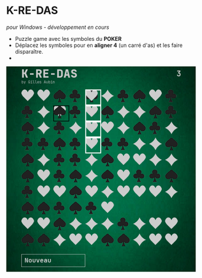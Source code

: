 # K-RE-DAS
*pour Windows - développement en cours*
- Puzzle game avec les symboles du **POKER**
- Déplacez les symboles pour en **aligner 4** (un carré d'as) et les faire disparaître.
- 
![alt tag](https://github.com/gilforge/K-RE-DAS/blob/master/img/K-RE-DAS.png)
